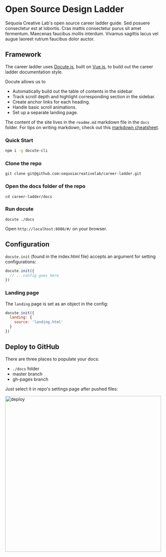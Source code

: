 # Open Source Design Ladder

Sequoia Creative Lab's open source career ladder guide. Sed posuere consectetur est at lobortis. Cras mattis consectetur purus sit amet fermentum. Maecenas faucibus mollis interdum. Vivamus sagittis lacus vel augue laoreet rutrum faucibus dolor auctor.

## Framework

The career ladder uses [Docute.js](https://docute.js.org/#/home), built on [Vue.js](https://vuejs.org/), to build out the career ladder documentation style.

Docute allows us to
- Automatically build out the table of contents in the sidebar
- Track scroll depth and highlight corresponding section in the sidebar.
- Create anchor links for each heading.
- Handle basic scroll animations.
- Set up a separate landing page.

The content of the site lives in the `readme.md` markdown file in the `docs` folder. For tips on writing markdown, check out this [markdown cheatsheet](https://github.com/adam-p/markdown-here/wiki/Markdown-Cheatsheet).

### Quick Start

```bash
npm i -g docute-cli
```

### Clone the repo

```
git clone git@github.com:sequoiacreativelab/career-ladder.git
```

### Open the docs folder of the repo

```
cd career-ladder/docs
```

### Run docute

```
docute ./docs
```

Open `http://localhost:8080/#/` on your browser.

## Configuration

`docute.init` (found in the index.html file) accepts an argument for setting configurations:

```js
docute.init({
  // ...config goes here
})
```

### Landing page

The `landing` page is set as an object in the config:

```js
docute.init({
  landing: {
    source: 'landing.html'
  }
})
```


## Deploy to GitHub

There are three places to populate your docs:

- `./docs` folder
- master branch
- gh-pages branch

Just select it in repo's settings page after pushed files:

<img src="https://docute.js.org/assets/deploy.png" alt="deploy" width="500">
